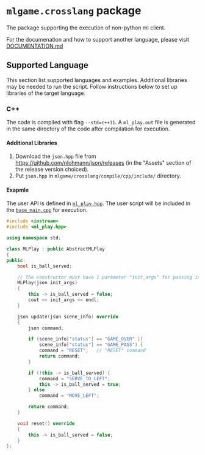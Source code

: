 # `mlgame.crosslang` package

The package supporting the execution of non-python ml client.

For the documenation and how to support another language, please visit [DOCUMENTATION.md](./DOCUMENTATION.md)

## Supported Language

This section list supported languages and examples. Additional libraries may be needed to run the script. Follow instructions below to set up libraries of the target language.

### C++

The code is compiled with flag `--std=c++11`. A `ml_play.out` file is generated in the same directory of the code after compilation for execution.

#### Additional Libraries

1. Download the `json.hpp` file from https://github.com/nlohmann/json/releases (in the "Assets" section of the release version choiced).
2. Put `json.hpp` in `mlgame/crosslang/compile/cpp/include/` directory.

#### Exapmle

The user API is defined in [`ml_play.hpp`](./compile/cpp/include/ml_play.hpp). The user script will be included in the [`base_main.cpp`](./compile/cpp/include/base_main.cpp) for execution.

```c++
#include <iostream>
#include <ml_play.hpp>

using namespace std;

class MLPlay : public AbstractMLPlay
{
public:
    bool is_ball_served;

    // The constructor must have 1 parameter "init_args" for passing initial arguments
    MLPlay(json init_args)
    {
        this -> is_ball_served = false;
        cout << init_args << endl;
    }

    json update(json scene_info) override
    {
        json command;

        if (scene_info["status"] == "GAME_OVER" ||
            scene_info["status"] == "GAME_PASS") {
            command = "RESET";   // "RESET" command
            return command;
        }

        if (!this -> is_ball_served) {
            command = "SERVE_TO_LEFT";
            this -> is_ball_served = true;
        } else
            command = "MOVE_LEFT";

        return command;
    }

    void reset() override
    {
        this -> is_ball_served = false;
    }
};
```
